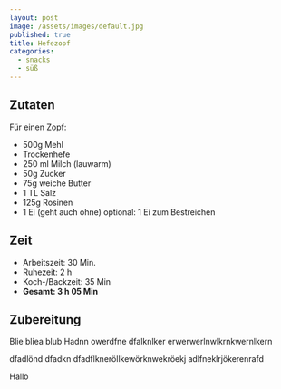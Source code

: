 ```yaml
---
layout: post
image: /assets/images/default.jpg
published: true
title: Hefezopf
categories:
  - snacks
  - süß
---
```

## Zutaten
Für einen Zopf:
- 500g Mehl
- Trockenhefe
- 250 ml Milch (lauwarm)
- 50g Zucker
- 75g weiche Butter
- 1 TL Salz
- 125g Rosinen
- 1 Ei (geht auch ohne)
optional: 1 Ei zum Bestreichen

## Zeit
- Arbeitszeit: 30 Min.
- Ruhezeit: 2 h
- Koch-/Backzeit: 35 Min
- **Gesamt: 3 h 05 Min**

## Zubereitung
Blie bliea blub
Hadnn owerdfne
dfalknlker erwerwerlnwlkrnkwernlkern

dfadlönd
dfadkn
dfadflkneröllkewörknwekröekj adlfneklrjökerenrafd

Hallo

